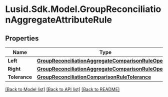 # Lusid.Sdk.Model.GroupReconciliationAggregateAttributeRule

## Properties

Name | Type | Description | Notes
------------ | ------------- | ------------- | -------------
**Left** | [**GroupReconciliationAggregateComparisonRuleOperand**](GroupReconciliationAggregateComparisonRuleOperand.md) |  | 
**Right** | [**GroupReconciliationAggregateComparisonRuleOperand**](GroupReconciliationAggregateComparisonRuleOperand.md) |  | 
**Tolerance** | [**GroupReconciliationComparisonRuleTolerance**](GroupReconciliationComparisonRuleTolerance.md) |  | [optional] 

[[Back to Model list]](../README.md#documentation-for-models) [[Back to API list]](../README.md#documentation-for-api-endpoints) [[Back to README]](../README.md)

